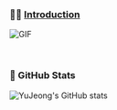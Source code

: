 ### 👩‍💻 [Introduction](https://clover-diascia-b79.notion.site/8aacf13a700c4c6e88ca5a70676441a6)

![GIF](https://media.giphy.com/media/E6jscXfv3AkWQ/giphy.gif)

<br>

### 🧀 GitHub Stats

![YuJeong's GitHub stats](https://github-readme-stats.vercel.app/api?username=BAEKYUJEONG&show_icons=true&count_private=true)
